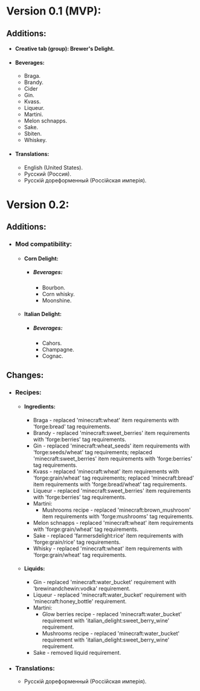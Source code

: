 # Version 0.1 (MVP):
## Additions:
- #### Creative tab (group): Brewer's Delight.
- #### Beverages:
  - Braga.
  - Brandy.
  - Cider
  - Gin.
  - Kvass.
  - Liqueur.
  - Martini.
  - Melon schnapps.
  - Sake.
  - Sbiten.
  - Whiskey.
- #### Translations:
  - English (United States).
  - Русский (Россия).
  - Русскій дореформенный (Россійская имперія).
#
# Version 0.2:

## Additions:
- ### Mod compatibility:
  - #### Corn Delight:
    - ##### Beverages:
      - Bourbon.
      - Corn whisky.
      - Moonshine.
  - #### Italian Delight:
    - ##### Beverages:
      - Cahors.
      - Champagne.
      - Cognac.

## Changes:
- ### Recipes:
  - #### Ingredients:
    - Braga - replaced 'minecraft:wheat' item requirements with 'forge:bread' tag requirements.
    - Brandy - replaced 'minecraft:sweet_berries' item requirements with 'forge:berries' tag requirements.
    - Gin - replaced 'minecraft:wheat_seeds' item requirements with 'forge:seeds/wheat' tag requirements;
            replaced 'minecraft:sweet_berries' item requirements with 'forge:berries' tag requirements.
    - Kvass - replaced 'minecraft:wheat' item requirements with 'forge:grain/wheat' tag requirements;
              replaced 'minecraft:bread' item requirements with 'forge:bread/wheat' tag requirements.
    - Liqueur - replaced 'minecraft:sweet_berries' item requirements with 'forge:berries' tag requirements.
    - Martini:
      - Mushrooms recipe - replaced 'minecraft:brown_mushroom' item requirements with 'forge:mushrooms' tag requirements.
    - Melon schnapps - replaced 'minecraft:wheat' item requirements with 'forge:grain/wheat' tag requirements.
    - Sake - replaced 'farmersdelight:rice' item requirements with 'forge:grain/rice' tag requirements.
    - Whisky - replaced 'minecraft:wheat' item requirements with 'forge:grain/wheat' tag requirements.
  - #### Liquids:
    - Gin - replaced 'minecraft:water_bucket' requirement with 'brewinandchewin:vodka' requirement.
    - Liqueur - replaced 'minecraft:water_bucket' requirement with 'minecraft:honey_bottle' requirement.
    - Martini:
      - Glow berries recipe - replaced 'minecraft:water_bucket' requirement with 'italian_delight:sweet_berry_wine' requirement.
      - Mushrooms recipe - replaced 'minecraft:water_bucket' requirement with 'italian_delight:sweet_berry_wine' requirement.
    - Sake - removed liquid requirement.
- ### Translations:
  - Русскій дореформенный (Россійская имперія).
